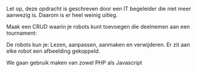 Let op, deze opdracht is geschreven door een IT begeleider die niet meer aanwezig is. Daarom is er heel weinig uitleg.

Maak een CRUD waarin je robots kunt toevoegen die deelnemen aan een tournament:

De robots kun je: Lezen, aanpassen, aanmaken en verwijderen. Er zit aan elke robot een afbeelding gekoppeld.



We gaan gebruik maken van zowel PHP als Javascript